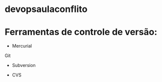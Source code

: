 # devopsaulaconflito


# Ferramentas de controle de versão:

* Mercurial


 Git


* Subversion

* CVS
